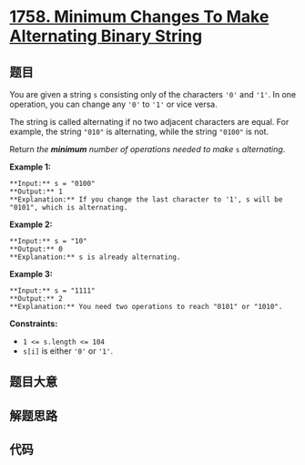 # [1758. Minimum Changes To Make Alternating Binary String](https://leetcode.com/problems/minimum-changes-to-make-alternating-binary-string)

## 题目

You are given a string `s` consisting only of the characters `'0'` and `'1'`.
In one operation, you can change any `'0'` to `'1'` or vice versa.

The string is called alternating if no two adjacent characters are equal. For
example, the string `"010"` is alternating, while the string `"0100"` is not.

Return _the **minimum** number of operations needed to make_ `s`
_alternating_.



**Example 1:**

    
    
    **Input:** s = "0100"
    **Output:** 1
    **Explanation:** If you change the last character to '1', s will be "0101", which is alternating.
    

**Example 2:**

    
    
    **Input:** s = "10"
    **Output:** 0
    **Explanation:** s is already alternating.
    

**Example 3:**

    
    
    **Input:** s = "1111"
    **Output:** 2
    **Explanation:** You need two operations to reach "0101" or "1010".
    



**Constraints:**

  * `1 <= s.length <= 104`
  * `s[i]` is either `'0'` or `'1'`.


## 题目大意

## 解题思路

## 代码

```javascript

```
